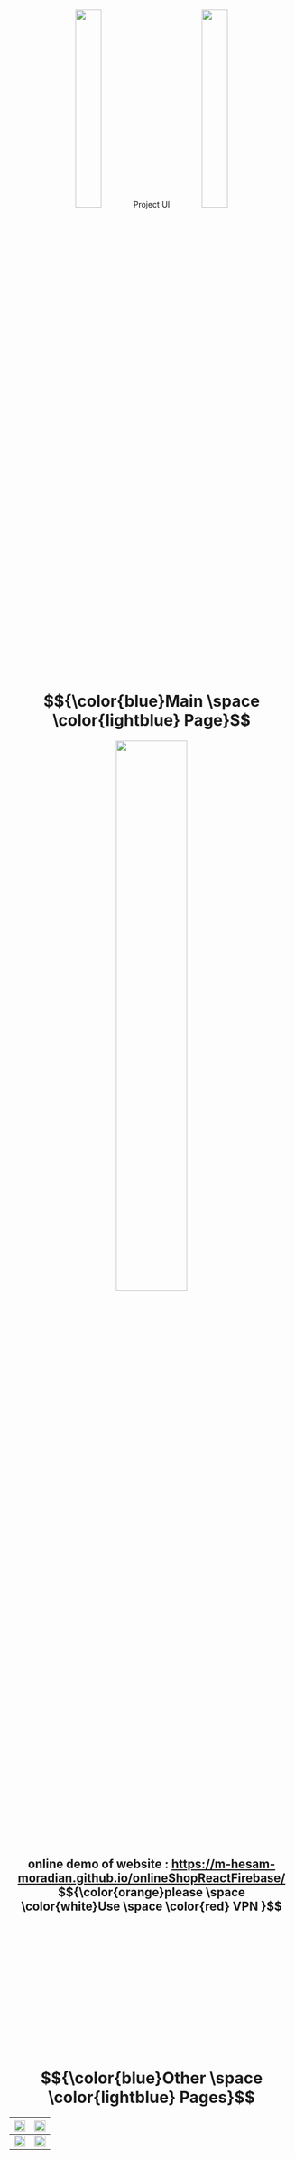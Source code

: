 <div align='center' width='100%'>
 


</div>
<br><br>
<div align='center' width='100%'>
<img  width='30%' src='https://github.com/Afsanehaa/Afsanehaa/assets/115100233/1632db93-5d88-408c-aa7a-3be102febcd3'><span font-size='50px' width='20%' > Project UI </span>  <img width='30%' src='https://github.com/Afsanehaa/Afsanehaa/assets/115100233/1632db93-5d88-408c-aa7a-3be102febcd3'>
</div>

 


<div align='center' width='100%'>
<h1  >  $${\color{blue}Main \space \color{lightblue} Page}$$</h1>

<img src='https://github.com/m-hesam-moradian/react-chat-project/blob/main/src/ezgif-5-d76ea0eb9b.gif?raw=true' width='50%' >
<h2> online demo of website : <a href=''>https://m-hesam-moradian.github.io/onlineShopReactFirebase/</a> $${\color{orange}please \space  \color{white}Use \space \color{red} VPN }$$  </h2>
</div>

<br><br>
<br><br>
<br><br>



<div align='center' width='100%'>
 <br><br>
 <br><br>
 <br><br>
 
<h1>$${\color{blue}Other \space \color{lightblue} Pages}$$</h1>

|<img src='https://github.com/m-hesam-moradian/onlineShop-React-Firebase/blob/main/public/ReadMe%20IMGs/PC2.png?raw=true' width='100%' >|<img src='https://github.com/m-hesam-moradian/onlineShop-React-Firebase/blob/main/public/ReadMe%20IMGs/PC3.png?raw=true' width='100%'>|
|--|--|
|<img src='https://github.com/m-hesam-moradian/onlineShop-React-Firebase/blob/main/public/ReadMe%20IMGs/PC4.png?raw=true' width='100%'  >|<img src='https://github.com/m-hesam-moradian/onlineShop-React-Firebase/blob/main/public/ReadMe%20IMGs/PC5.png?raw=true' width='100%' >|

</div>

 <br><br>
 <br><br>
 <br><br>
<div display='flex' align='center' >

 <div  width='45%' >
  <h1 >  $${\color{blue}Login \space \color{white} And \space \color{lightblue} Register \space \color{white} Pages}$$</h1>
  <h3  width='45%' > I know how to use JWT for auth but i dont have backend for this project so i couldnt use JWT but i use the same structure token generate simple algorithm : $${\space\color{lightgreen}UserName\space + \space \color{yellow}Password. }$$ </h3>
 <img src='https://github.com/m-hesam-moradian/onlineShop-React-Firebase/blob/main/public/ReadMe%20IMGs/PC7.png?raw=true'  width='65%'>
 </div>
 
 <br><br>
 <br><br>
 <br><br>
 <br><br>
 <div   width='45%'>
   <h1> $${\color{blue}Card \space \color{white} And \space \color{lightblue} order \space \color{white} Page}$$</h1>
 <img src='https://github.com/m-hesam-moradian/onlineShop-React-Firebase/blob/main/public/ReadMe%20IMGs/PC6.png?raw=true' width='65%' >
 </div>


</div>
<br><br>
<br><br>
<br><br>



 
 <div align='center'  width='100%'>
<img  width='30%' src='https://github.com/Afsanehaa/Afsanehaa/assets/115100233/1632db93-5d88-408c-aa7a-3be102febcd3'><span font-size='150px'  >  Developed With: </span>  <img width='30%' src='https://github.com/Afsanehaa/Afsanehaa/assets/115100233/1632db93-5d88-408c-aa7a-3be102febcd3'>
</div>
 <br><br>

<p align='center'>

<a href="https://www.linkedin.com/in/m-hesam-moradian/" target="_blank">
   <img align="center" alt="Rafa-HTML" height="70" width="70" src="https://raw.githubusercontent.com/devicons/devicon/master/icons/html5/html5-original.svg">
<a href="https://github.com/m-hesam-moradian" target="_blank">
    <img align="center" alt="Rafa-CSS"  height="70" width="70" src="https://raw.githubusercontent.com/devicons/devicon/master/icons/css3/css3-original.svg">
</a>
<a href="http://T.me/m-hesam-moradian" target="_blank">
     <img align="center" alt="Rafa-Js" height="70" width="70" src="https://raw.githubusercontent.com/devicons/devicon/master/icons/javascript/javascript-plain.svg">
</a>
<a href="http://T.me/m-hesam-moradian" target="_blank">
     <img align="center" alt="Rafa-React" height="70" width="70" src="https://raw.githubusercontent.com/devicons/devicon/master/icons/react/react-original.svg">

</a>

<br><br><br><br>
  
  
 
 <div align='center'  width='100%'>
<img  width='30%' src='https://github.com/Afsanehaa/Afsanehaa/assets/115100233/1632db93-5d88-408c-aa7a-3be102febcd3'><span font-size='150px'  >  Contact Me </span>  <img width='30%' src='https://github.com/Afsanehaa/Afsanehaa/assets/115100233/1632db93-5d88-408c-aa7a-3be102febcd3'>
</div>
 <br><br>


<p align='center'>

<a href="https://www.linkedin.com/in/m-hesam-moradian/" target="_blank">
    <img class="icon"  alt="instagram" src="https://img.icons8.com/3d-fluency/94/null/linkedin.png" /></a>
<a href="https://github.com/m-hesam-moradian" target="_blank">
    <img class="icon"    alt="Github"  src="https://img.icons8.com/3d-fluency/94/null/github.png" />
</a>
<a href="http://T.me/m-hesam-moradian" target="_blank">
    <img class="icon"  alt="telegram"  src="https://img.icons8.com/?size=100&id=k4jADXhS5U1t&format=png" />
</a>


</p>
 
<br><br>
<br><br>
<br><br>
# Getting Started with Create React App

This project was bootstrapped with [Create React App](https://github.com/facebook/create-react-app).

## Available Scripts

In the project directory, you can run:

### `npm start`

Runs the app in the development mode.\
Open [http://localhost:3000](http://localhost:3000) to view it in the browser.

The page will reload if you make edits.\
You will also see any lint errors in the console.

### `npm test`

Launches the test runner in the interactive watch mode.\
See the section about [running tests](https://facebook.github.io/create-react-app/docs/running-tests) for more information.

### `npm run build`

Builds the app for production to the `build` folder.\
It correctly bundles React in production mode and optimizes the build for the best performance.

The build is minified and the filenames include the hashes.\
Your app is ready to be deployed!

See the section about [deployment](https://facebook.github.io/create-react-app/docs/deployment) for more information.

### `npm run eject`

**Note: this is a one-way operation. Once you `eject`, you can’t go back!**

If you aren’t satisfied with the build tool and configuration choices, you can `eject` at any time. This command will remove the single build dependency from your project.

Instead, it will copy all the configuration files and the transitive dependencies (webpack, Babel, ESLint, etc) right into your project so you have full control over them. All of the commands except `eject` will still work, but they will point to the copied scripts so you can tweak them. At this point you’re on your own.

You don’t have to ever use `eject`. The curated feature set is suitable for small and middle deployments, and you shouldn’t feel obligated to use this feature. However we understand that this tool wouldn’t be useful if you couldn’t customize it when you are ready for it.

## Learn More

You can learn more in the [Create React App documentation](https://facebook.github.io/create-react-app/docs/getting-started).

To learn React, check out the [React documentation](https://reactjs.org/).

### Code Splitting

This section has moved here: [https://facebook.github.io/create-react-app/docs/code-splitting](https://facebook.github.io/create-react-app/docs/code-splitting)

### Analyzing the Bundle Size

This section has moved here: [https://facebook.github.io/create-react-app/docs/analyzing-the-bundle-size](https://facebook.github.io/create-react-app/docs/analyzing-the-bundle-size)

### Making a Progressive Web App

This section has moved here: [https://facebook.github.io/create-react-app/docs/making-a-progressive-web-app](https://facebook.github.io/create-react-app/docs/making-a-progressive-web-app)

### Advanced Configuration

This section has moved here: [https://facebook.github.io/create-react-app/docs/advanced-configuration](https://facebook.github.io/create-react-app/docs/advanced-configuration)

### Deployment

This section has moved here: [https://facebook.github.io/create-react-app/docs/deployment](https://facebook.github.io/create-react-app/docs/deployment)

### `npm run build` fails to minify

This section has moved here: [https://facebook.github.io/create-react-app/docs/troubleshooting#npm-run-build-fails-to-minify](https://facebook.github.io/create-react-app/docs/troubleshooting#npm-run-build-fails-to-minify)
